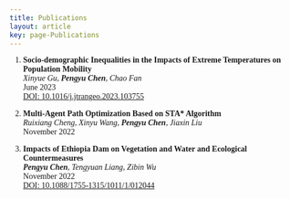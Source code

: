```yaml
---
title: Publications
layout: article
key: page-Publications
---
```


<style>
    body {
        font-family: "Times New Roman", Times, serif;
    }
    .publication-title {
        font-weight: bold;
    }
    .publication-authors {
        font-style: italic;
    }
    .publication-date {
        font-style: normal;
    }
</style>

1. <span class="publication-title">Socio-demographic Inequalities in the Impacts of Extreme Temperatures on Population Mobility</span>  
   <span class="publication-authors">Xinyue Gu, <strong>Pengyu Chen</strong>, Chao Fan</span>  
   <span class="publication-date">June 2023</span>  
   [DOI: 10.1016/j.jtrangeo.2023.103755](https://doi.org/10.1016/j.jtrangeo.2023.103755)

2. <span class="publication-title">Multi-Agent Path Optimization Based on STA* Algorithm</span>  
   <span class="publication-authors">Ruixiang Cheng, Xinyu Wang, <strong>Pengyu Chen</strong>, Jiaxin Liu</span>  
   <span class="publication-date">November 2022</span>

3. <span class="publication-title">Impacts of Ethiopia Dam on Vegetation and Water and Ecological Countermeasures</span>  
   <span class="publication-authors"><strong>Pengyu Chen</strong>, Tengyuan Liang, Zibin Wu</span>  
   <span class="publication-date">November 2022</span>  
   [DOI: 10.1088/1755-1315/1011/1/012044](https://doi.org/10.1088/1755-1315/1011/1/012044)
